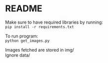 # README

Make sure to have required libraries by running:\
`pip install -r requirements.txt`

To run program:\
`python get_images.py`

Images fetched are stored in img/\
Ignore data/
